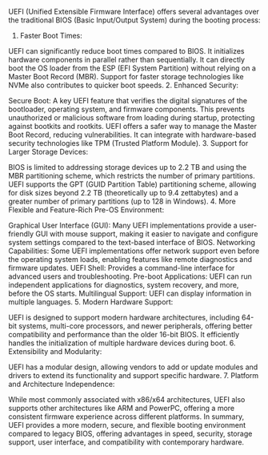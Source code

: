 UEFI (Unified Extensible Firmware Interface) offers several advantages over the traditional BIOS (Basic Input/Output System) during the booting process:

1. Faster Boot Times:

UEFI can significantly reduce boot times compared to BIOS. It initializes hardware components in parallel rather than sequentially.
It can directly boot the OS loader from the ESP (EFI System Partition) without relying on a Master Boot Record (MBR).
Support for faster storage technologies like NVMe also contributes to quicker boot speeds.
2. Enhanced Security:

Secure Boot: A key UEFI feature that verifies the digital signatures of the bootloader, operating system, and firmware components. This prevents unauthorized or malicious software from loading during startup, protecting against bootkits and rootkits.
UEFI offers a safer way to manage the Master Boot Record, reducing vulnerabilities.
It can integrate with hardware-based security technologies like TPM (Trusted Platform Module).
3. Support for Larger Storage Devices:

BIOS is limited to addressing storage devices up to 2.2 TB and using the MBR partitioning scheme, which restricts the number of primary partitions.
UEFI supports the GPT (GUID Partition Table) partitioning scheme, allowing for disk sizes beyond 2.2 TB (theoretically up to 9.4 zettabytes) and a greater number of primary partitions (up to 128 in Windows).
4. More Flexible and Feature-Rich Pre-OS Environment:

Graphical User Interface (GUI): Many UEFI implementations provide a user-friendly GUI with mouse support, making it easier to navigate and configure system settings compared to the text-based interface of BIOS.
Networking Capabilities: Some UEFI implementations offer network support even before the operating system loads, enabling features like remote diagnostics and firmware updates.
UEFI Shell: Provides a command-line interface for advanced users and troubleshooting.
Pre-boot Applications: UEFI can run independent applications for diagnostics, system recovery, and more, before the OS starts.
Multilingual Support: UEFI can display information in multiple languages.
5. Modern Hardware Support:

UEFI is designed to support modern hardware architectures, including 64-bit systems, multi-core processors, and newer peripherals, offering better compatibility and performance than the older 16-bit BIOS.
It efficiently handles the initialization of multiple hardware devices during boot.
6. Extensibility and Modularity:

UEFI has a modular design, allowing vendors to add or update modules and drivers to extend its functionality and support specific hardware.
7. Platform and Architecture Independence:

While most commonly associated with x86/x64 architectures, UEFI also supports other architectures like ARM and PowerPC, offering a more consistent firmware experience across different platforms.
In summary, UEFI provides a more modern, secure, and flexible booting environment compared to legacy BIOS, offering advantages in speed, security, storage support, user interface, and compatibility with contemporary hardware.